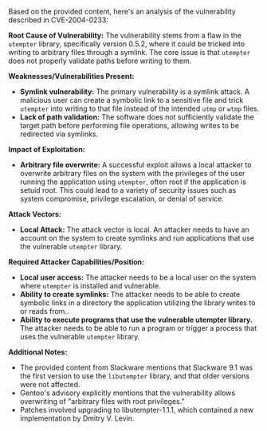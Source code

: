 Based on the provided content, here's an analysis of the vulnerability described in CVE-2004-0233:

**Root Cause of Vulnerability:**
The vulnerability stems from a flaw in the `utempter` library, specifically version 0.5.2, where it could be tricked into writing to arbitrary files through a symlink. The core issue is that `utempter` does not properly validate paths before writing to them.

**Weaknesses/Vulnerabilities Present:**
- **Symlink vulnerability:** The primary vulnerability is a symlink attack. A malicious user can create a symbolic link to a sensitive file and trick `utempter` into writing to that file instead of the intended `utmp` or `wtmp` files.
- **Lack of path validation:**  The software does not sufficiently validate the target path before performing file operations, allowing writes to be redirected via symlinks.

**Impact of Exploitation:**
- **Arbitrary file overwrite:** A successful exploit allows a local attacker to overwrite arbitrary files on the system with the privileges of the user running the application using `utempter`, often root if the application is setuid root. This could lead to a variety of security issues such as system compromise, privilege escalation, or denial of service.

**Attack Vectors:**
- **Local Attack:** The attack vector is local. An attacker needs to have an account on the system to create symlinks and run applications that use the vulnerable `utempter` library.

**Required Attacker Capabilities/Position:**
- **Local user access:** The attacker needs to be a local user on the system where `utempter` is installed and vulnerable.
- **Ability to create symlinks:** The attacker needs to be able to create symbolic links in a directory the application utilizing the library writes to or reads from..
- **Ability to execute programs that use the vulnerable utempter library.** The attacker needs to be able to run a program or trigger a process that uses the vulnerable `utempter` library.

**Additional Notes:**
- The provided content from Slackware mentions that Slackware 9.1 was the first version to use the `libutempter` library, and that older versions were not affected.
- Gentoo's advisory explicitly mentions that the vulnerability allows overwriting of "arbitrary files with root privileges."
- Patches involved upgrading to libutempter-1.1.1, which contained a new implementation by Dmitry V. Levin.